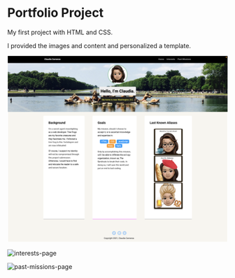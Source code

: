 # Portfolio Project
My first project with HTML and CSS. 

I provided the images and content and personalized a template.

![homepage](screenshots/home.png)



![interests-page](screenshots/interests.png)



![past-missions-page](screenshots/pastMissions.png)
